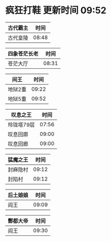 # 疯狂打鞋 更新时间 09:52

| 古代霸主   | 时间    |
|--------|-------|
| 古代皇陵 | 08:48 |

| 四象苍茫长老   | 时间    |
|--------|-------|
| 苍茫大厅 | 08:31 |

| 间王   | 时间    |
|--------|-------|
| 地狱2重 | 09:22 |
| 地狱5重 | 09:52 |

| 叹息之王   | 时间    |
|--------|-------|
| 玲珑塔79层 | 07:56 |
| 叹息回廓 | 09:00 |
| 叹息回廊 | 09:00 |

| 猛魔之王   | 时间    |
|--------|-------|
| 封麻隐村 | 09:12 |
| 封陷村 | 09:12 |

| 后土娘娘   | 时间    |
|--------|-------|
| 阎王 | 09:09 |

| 酆都大帝   | 时间    |
|--------|-------|
| 阎王 | 09:30 |